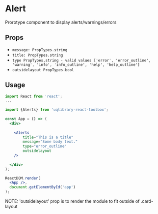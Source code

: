# Alert

Prorotype component to display alerts/warnings/errors

## Props
- `message: PropTypes.string`
- `title: PropTypes.string`
- `type PropTypes.string - valid values ['error', 'error_outline', 'warning', 'info', 'info_outline', 'help', 'help_outline']`
- `outsidelayout PropTypes.bool` 

## Usage
```jsx
import React from 'react';
...

import {Alerts} from 'uqlibrary-react-toolbox';
      
const App = () => (
  <div>
  
    <Alerts 
        title="This is a title"
        message="Some body text."
        type="error_outline"
        outsidelayout
    />
    
  </div>
);

ReactDOM.render(
  <App />,
  document.getElementById('app')
);
```
NOTE: 'outsidelayout' prop is to render the module to fit outside of .card-layout

